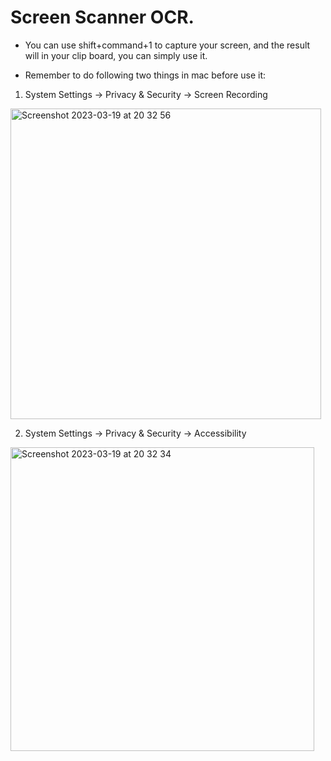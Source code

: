 # Screen Scanner OCR.

- You can use shift+command+1 to capture your screen, and the result will in your clip board, you can simply use it.

- Remember to do following two things in mac before use it:

1. System Settings -> Privacy & Security -> Screen Recording
<img width="497" alt="Screenshot 2023-03-19 at 20 32 56" src="https://user-images.githubusercontent.com/45848260/226175391-f4ba1e6e-5c3f-43a1-a012-3c1b19671f04.png">

2. System Settings -> Privacy & Security -> Accessibility 
<img width="486" alt="Screenshot 2023-03-19 at 20 32 34" src="https://user-images.githubusercontent.com/45848260/226175374-3bfb9274-1f20-4772-8109-f578921d32d2.png">


